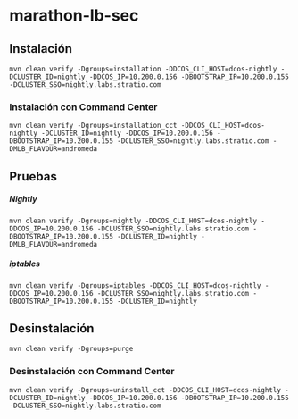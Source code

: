 # marathon-lb-sec

## Instalación
`mvn clean verify -Dgroups=installation -DDCOS_CLI_HOST=dcos-nightly -DCLUSTER_ID=nightly -DDCOS_IP=10.200.0.156 -DBOOTSTRAP_IP=10.200.0.155 -DCLUSTER_SSO=nightly.labs.stratio.com`

### Instalación con Command Center
`mvn clean verify -Dgroups=installation_cct -DDCOS_CLI_HOST=dcos-nightly -DCLUSTER_ID=nightly -DDCOS_IP=10.200.0.156 -DBOOTSTRAP_IP=10.200.0.155 -DCLUSTER_SSO=nightly.labs.stratio.com -DMLB_FLAVOUR=andromeda`

## Pruebas

##### Nightly
`mvn clean verify -Dgroups=nightly -DDCOS_CLI_HOST=dcos-nightly -DDCOS_IP=10.200.0.156 -DCLUSTER_SSO=nightly.labs.stratio.com -DBOOTSTRAP_IP=10.200.0.155 -DCLUSTER_ID=nightly -DMLB_FLAVOUR=andromeda`

##### iptables
`mvn clean verify -Dgroups=iptables -DDCOS_CLI_HOST=dcos-nightly -DDCOS_IP=10.200.0.156 -DCLUSTER_SSO=nightly.labs.stratio.com -DBOOTSTRAP_IP=10.200.0.155 -DCLUSTER_ID=nightly`

## Desinstalación
`mvn clean verify -Dgroups=purge`

### Desinstalación con Command Center
`mvn clean verify -Dgroups=uninstall_cct -DDCOS_CLI_HOST=dcos-nightly -DCLUSTER_ID=nightly -DDCOS_IP=10.200.0.156 -DBOOTSTRAP_IP=10.200.0.155 -DCLUSTER_SSO=nightly.labs.stratio.com`



